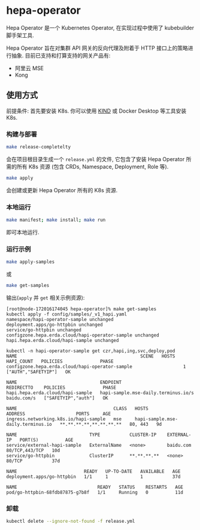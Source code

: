 # hepa-operator

Hepa Operator 是一个 Kubernetes Operator, 在实现过程中使用了 kubebuilder 脚手架工具.

Hepa Operator 旨在对集群 API 网关的反向代理及附着于 HTTP 接口上的策略进行抽象. 目前已支持和打算支持的网关产品有:

- 阿里云 MSE
- Kong

## 使用方式

前提条件: 首先要安装 K8s. 你可以使用 [KIND](https://sigs.k8s.io/kind) 或 Docker Desktop 等工具安装 K8s.

### 构建与部署

```sh
make release-completelty
```

会在项目根目录生成一个 `release.yml` 的文件, 它包含了安装 Hepa Operator 所需的所有 K8s 资源 (包含 CRDs, Namespace, Deployment, Role 等).

```sh
make apply
```

会创建或更新 Hepa Operator 所有的 K8s 资源.

### 本地运行

```sh
make manifest; make install; make run
```

即可本地运行.

### 运行示例

```sh
make apply-samples
```

或

```sh
make get-samples
```

输出(`apply` 并 `get` 相关示例资源):

```shell
[root@node-172016174045 hepa-operator]% make get-samples
kubectl apply -f config/samples/_v1_hapi.yaml
namespace/hapi-operator-sample unchanged
deployment.apps/go-httpbin unchanged
service/go-httpbin unchanged
configzone.hepa.erda.cloud/hapi-operator-sample unchanged
hapi.hepa.erda.cloud/hapi-sample unchanged

kubectl -n hapi-operator-sample get czr,hapi,ing,svc,deploy,pod
NAME                                              SCENE   HOSTS   HAPI_COUNT   POLICIES              PHASE
configzone.hepa.erda.cloud/hapi-operator-sample                   1            ["AUTH","SAFETYIP"]   OK

NAME                               ENDPOINT                              REDIRECTTO    POLICIES              PHASE
hapi.hepa.erda.cloud/hapi-sample   hapi-sample.mse-daily.terminus.io/s   baidu.com/s   ["SAFETYIP","auth"]   OK

NAME                                    CLASS   HOSTS                               ADDRESS                   PORTS     AGE
ingress.networking.k8s.io/hapi-sample   mse     hapi-sample.mse-daily.terminus.io   **.**.**.**,**.**.**.**   80, 443   9d

NAME                           TYPE           CLUSTER-IP    EXTERNAL-IP   PORT(S)          AGE
service/external-hapi-sample   ExternalName   <none>        baidu.com     80/TCP,443/TCP   10d
service/go-httpbin             ClusterIP      **.**.**.**   <none>        80/TCP           37d

NAME                         READY   UP-TO-DATE   AVAILABLE   AGE
deployment.apps/go-httpbin   1/1     1            1           37d

NAME                              READY   STATUS    RESTARTS   AGE
pod/go-httpbin-68fdb87875-g7b8f   1/1     Running   0          11d
```


### 卸载

```sh
kubectl delete --ignore-not-found -f release.yml
```
